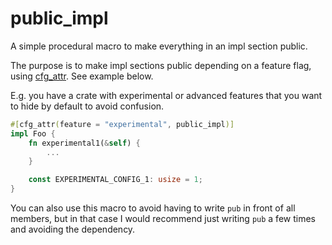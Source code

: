 # public_impl

A simple procedural macro to make everything in an impl section public.

The purpose is to make impl sections public depending on a feature flag, using [cfg_attr](https://doc.rust-lang.org/reference/conditional-compilation.html#the-cfg_attr-attribute). See example below.

E.g. you have a crate with experimental or advanced features that you want
to hide by default to avoid confusion.

```rust
#[cfg_attr(feature = "experimental", public_impl)]
impl Foo {
    fn experimental1(&self) {
        ...
    }

    const EXPERIMENTAL_CONFIG_1: usize = 1;
}
```

You can also use this macro to avoid having to write `pub` in front of all members, but in that case I would recommend just writing `pub` a few times and avoiding the dependency.
